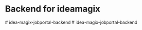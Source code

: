 # Backend for ideamagix
#   i d e a - m a g i x - j o b p o r t a l - b a c k e n d  
 #   i d e a - m a g i x - j o b p o r t a l - b a c k e n d  
 